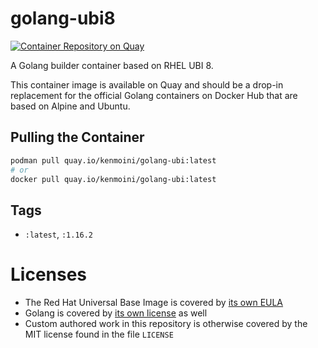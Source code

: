 # golang-ubi8

[![Container Repository on Quay](https://quay.io/repository/kenmoini/golang-ubi/status "Container Repository on Quay")](https://quay.io/repository/kenmoini/golang-ubi)

A Golang builder container based on RHEL UBI 8.

This container image is available on Quay and should be a drop-in replacement for the official Golang containers on Docker Hub that are based on Alpine and Ubuntu.

## Pulling the Container

```bash
podman pull quay.io/kenmoini/golang-ubi:latest
# or
docker pull quay.io/kenmoini/golang-ubi:latest
```

## Tags

- `:latest`, `:1.16.2`

# Licenses

- The Red Hat Universal Base Image is covered by [its own EULA](https://www.redhat.com/licenses/EULA_Red_Hat_Universal_Base_Image_English_20190422.pdf)
- Golang is covered by [its own license](https://golang.org/LICENSE) as well
- Custom authored work in this repository is otherwise covered by the MIT license found in the file `LICENSE`
